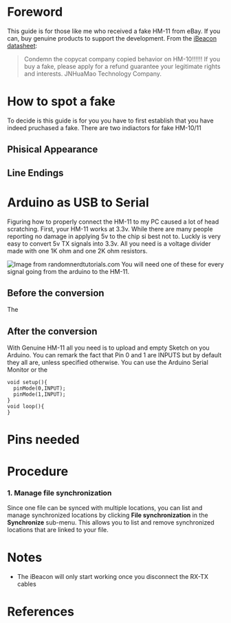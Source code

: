 # Foreword
This guide is for those like me who received a fake HM-11 from eBay. If you can, buy genuine products to support the development. From the [iBeacon datasheet](http://www.jnhuamao.cn/iBeacon_en.zip):
>Condemn the copycat company copied behavior on HM-10!!!!!!
If you buy a fake, please apply for a refund guarantee your legitimate rights and interests.
JNHuaMao Technology Company.

# How to spot a fake

To decide is this guide is for you you have to first establish that you have indeed pruchased a fake. There are two indiactors for fake HM-10/11
## Phisical Appearance

## Line Endings

# Arduino as USB to Serial
Figuring how to properly connect the HM-11 to my PC caused a lot of head scratching.
First, your HM-11 works at 3.3v. While there are many people reporting no damage in applying 5v to the chip si best not to. Luckly is very easy to convert 5v TX signals into 3.3v. All you need is a voltage divider made with one 1K ohm and one 2K ohm resistors.

![Image from randomnerdtutorials.com](https://i1.wp.com/randomnerdtutorials.com/wp-content/uploads/2015/09/voltage-divider-circuit.png)
You will need one of these for every signal going from the arduino to the HM-11.
## Before the conversion
The 


## After the conversion 
With Genuine HM-11 all you need is to upload and empty Sketch on you Arduino. You can remark the fact that Pin 0 and 1 are INPUTS but by default they all are, unless specified otherwise. You can use the Arduino Serial Monitor or the 

    void setup(){
      pinMode(0,INPUT);
      pinMode(1,INPUT);
    }
    void loop(){
    }

# Pins needed


# Procedure

### 1. Manage file synchronization

Since one file can be synced with multiple locations, you can list and manage synchronized locations by clicking **File synchronization** in the **Synchronize** sub-menu. This allows you to list and remove synchronized locations that are linked to your file.


# Notes

 - The iBeacon will only start working once you disconnect the RX-TX cables

# References

